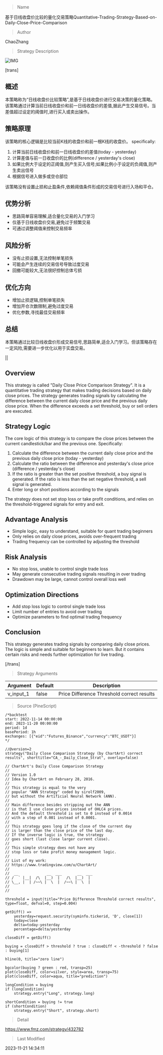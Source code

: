 
> Name

基于日线收盘价比较的量化交易策略Quantitative-Trading-Strategy-Based-on-Daily-Close-Price-Comparison

> Author

ChaoZhang

> Strategy Description

![IMG](https://www.fmz.com/upload/asset/19495dc99fc35cec4d7.png)

[trans]

## 概述

本策略称为“日线收盘价比较策略”,是基于日线收盘价进行交易决策的量化策略。该策略通过计算当前日线收盘价和前一日线收盘价的差值,据此产生交易信号。当差值超过设定的阈值时,进行买入或卖出操作。

## 策略原理

该策略的核心逻辑是比较当前K线的收盘价和前一根K线的收盘价。 specifically:

1. 计算当前日线收盘价和前一日线收盘价的差值(today - yesterday)
2. 计算差值与前一日收盘价的比例(difference / yesterday's close)  
3. 如果比例大于设定的正阈值,则产生买入信号;如果比例小于设定的负阈值,则产生卖出信号
4. 根据信号进入做多或空仓部位

该策略没有设置止损和止盈条件,依赖阈值条件形成的交易信号进行入场和平仓。

## 优势分析

- 思路简单容易理解,适合量化交易的入门学习
- 仅基于日线收盘价交易,避免过于频繁交易
- 可通过调整阈值来控制交易频率

## 风险分析  

- 没有止损设置,无法控制单笔损失
- 可能会产生连续的交易信号导致过度交易
- 回撤可能较大,无法很好控制总体亏损 

## 优化方向

- 增加止损逻辑,控制单笔损失
- 增加开仓次数限制,避免过度交易
- 优化参数,寻找最佳交易频率

## 总结

本策略通过比较日线收盘价形成交易信号,思路简单,适合入门学习。但该策略存在一定风险,需要进一步优化以用于实盘交易。


||


## Overview

This strategy is called "Daily Close Price Comparison Strategy". It is a quantitative trading strategy that makes trading decisions based on daily close prices. The strategy generates trading signals by calculating the difference between the current daily close price and the previous daily close price. When the difference exceeds a set threshold, buy or sell orders are executed.

## Strategy Logic

The core logic of this strategy is to compare the close prices between the current candlestick/bar and the previous one. Specifically:

1. Calculate the difference between the current daily close price and the previous daily close price (today - yesterday)  
2. Calculate the ratio between the difference and yesterday's close price (difference / yesterday's close)
3. If the ratio is greater than the set positive threshold, a buy signal is generated. If the ratio is less than the set negative threshold, a sell signal is generated.  
4. Enter long or short positions according to the signals

The strategy does not set stop loss or take profit conditions, and relies on the threshold-triggered signals for entry and exit.

## Advantage Analysis 

- Simple logic, easy to understand, suitable for quant trading beginners
- Only relies on daily close prices, avoids over-frequent trading
- Trading frequency can be controlled by adjusting the threshold 

## Risk Analysis

- No stop loss, unable to control single trade loss
- May generate consecutive trading signals resulting in over trading  
- Drawdown may be large, cannot control overall loss well

## Optimization Directions

- Add stop loss logic to control single trade loss
- Limit number of entries to avoid over trading
- Optimize parameters to find optimal trading frequency  

## Conclusion

This strategy generates trading signals by comparing daily close prices. The logic is simple and suitable for beginners to learn. But it contains certain risks and needs further optimization for live trading.

[/trans]

> Strategy Arguments



|Argument|Default|Description|
|----|----|----|
|v_input_1|false|Price Difference Threshold correct results|


> Source (PineScript)

``` pinescript
/*backtest
start: 2022-11-14 00:00:00
end: 2023-11-20 00:00:00
period: 1d
basePeriod: 1h
exchanges: [{"eid":"Futures_Binance","currency":"BTC_USDT"}]
*/

//@version=2
strategy("Daily Close Comparison Strategy (by ChartArt) correct results", shorttitle="CA_-_Daily_Close_Strat", overlay=false)

// ChartArt's Daily Close Comparison Strategy
//
// Version 1.0
// Idea by ChartArt on February 28, 2016.
//
// This strategy is equal to the very
// popular "ANN Strategy" coded by sirolf2009,
// but without the Artificial Neural Network (ANN).
//
// Main difference besides stripping out the ANN
// is that I use close prices instead of OHLC4 prices.
// And the default threshold is set to 0 instead of 0.0014
// with a step of 0.001 instead of 0.0001.
//
// This strategy goes long if the close of the current day
// is larger than the close price of the last day.
// If the inverse logic is true, the strategy
// goes short (last close larger current close).
//
// This simple strategy does not have any
// stop loss or take profit money management logic.
//
// List of my work: 
// https://www.tradingview.com/u/ChartArt/
// 
//  __             __  ___       __  ___ 
// /  ` |__|  /\  |__)  |   /\  |__)  |  
// \__, |  | /~~\ |  \  |  /~~\ |  \  |  
// 
// 

threshold = input(title="Price Difference Threshold correct results", type=float, defval=0, step=0.004)

getDiff() =>
    yesterday=request.security(syminfo.tickerid, 'D', close[1])
    today=close
    delta=today-yesterday
    percentage=delta/yesterday
    
closeDiff = getDiff()
 
buying = closeDiff > threshold ? true : closeDiff < -threshold ? false : buying[1]

hline(0, title="zero line")

bgcolor(buying ? green : red, transp=25)
plot(closeDiff, color=silver, style=area, transp=75)
plot(closeDiff, color=aqua, title="prediction")

longCondition = buying
if (longCondition)
    strategy.entry("Long", strategy.long)

shortCondition = buying != true
if (shortCondition)
    strategy.entry("Short", strategy.short)
```

> Detail

https://www.fmz.com/strategy/432782

> Last Modified

2023-11-21 14:34:11
